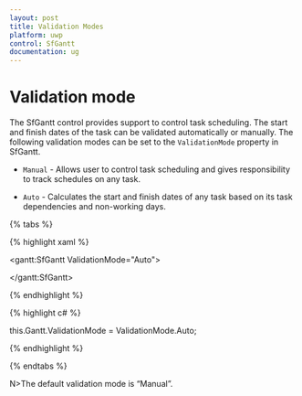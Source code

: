 ```yaml
---
layout: post
title: Validation Modes
platform: uwp
control: SfGantt
documentation: ug
---
```

# Validation mode

The SfGantt control provides support to control task scheduling. The start and finish  dates of the task can be validated automatically or manually. The following validation modes can be set to the `ValidationMode` property in SfGantt. 

* `Manual` - Allows user to control task scheduling and gives responsibility to track schedules on any task.

* `Auto` - Calculates the start and finish dates of any task based on its task dependencies and non-working days.

{% tabs %}

{% highlight xaml %}

<gantt:SfGantt ValidationMode="Auto">

</gantt:SfGantt>

{% endhighlight %}

{% highlight c# %}

this.Gantt.ValidationMode = ValidationMode.Auto;

{% endhighlight %}

{% endtabs %}

N>The default validation mode is “Manual”.